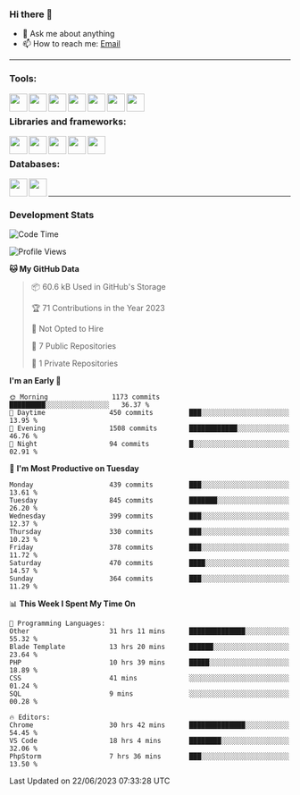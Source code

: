### Hi there 👋

- 💬 Ask me about anything
- 📫 How to reach me: [Email]

---

### Tools:
<img align='left' height="32" width="32" src="https://cdn.jsdelivr.net/npm/simple-icons@4.8.0/icons/phpstorm.svg" />
<img align='left' height="32" width="32" src="https://cdn.jsdelivr.net/npm/simple-icons@4.8.0/icons/webstorm.svg" />
<img align='left' height="32" width="32" src="https://cdn.jsdelivr.net/npm/simple-icons@4.8.0/icons/visualstudiocode.svg" />
<img align='left' height="32" width="32" src="https://cdn.jsdelivr.net/npm/simple-icons@4.8.0/icons/sublimetext.svg" />
<img align='left' height="32" width="32" src="https://cdn.jsdelivr.net/npm/simple-icons@4.8.0/icons/laragon.svg" />
<img align='left' height="32" width="32" src="https://cdn.jsdelivr.net/npm/simple-icons@4.8.0/icons/docker.svg" />
<img align='left' height="32" width="32" src="https://cdn.jsdelivr.net/npm/simple-icons@4.8.0/icons/amazonaws.svg" />
<br>

### Libraries and frameworks:
<img align='left' height="32" width="32" src="https://cdn.jsdelivr.net/npm/simple-icons@4.8.0/icons/laravel.svg" />
<img align='left' height="32" width="32" src="https://cdn.jsdelivr.net/npm/simple-icons@4.8.0/icons/vue-dot-js.svg" />
<img align='left' height="32" width="32" src="https://cdn.jsdelivr.net/npm/simple-icons@4.8.0/icons/jquery.svg" />
<img align='left' height="32" width="32" src="https://cdn.jsdelivr.net/npm/simple-icons@4.8.0/icons/sass.svg" />
<img align='left' height="32" width="32" src="https://cdn.jsdelivr.net/npm/simple-icons@4.8.0/icons/tailwindcss.svg" />
<br>

### Databases:
<img align='left' height="32" width="32" src="https://cdn.jsdelivr.net/npm/simple-icons@4.8.0/icons/mysql.svg" />
<img align='left' height="32" width="32" src="https://cdn.jsdelivr.net/npm/simple-icons@4.8.0/icons/microsoftsqlserver.svg" />
<br>

---
### Development Stats
<!--START_SECTION:waka-->
![Code Time](http://img.shields.io/badge/Code%20Time-1%2C854%20hrs%2056%20mins-blue)

![Profile Views](http://img.shields.io/badge/Profile%20Views-18-blue)

**🐱 My GitHub Data** 

> 📦 60.6 kB Used in GitHub's Storage 
 > 
> 🏆 71 Contributions in the Year 2023
 > 
> 🚫 Not Opted to Hire
 > 
> 📜 7 Public Repositories 
 > 
> 🔑 1 Private Repositories 
 > 
**I'm an Early 🐤** 

```text
🌞 Morning                1173 commits        █████████░░░░░░░░░░░░░░░░   36.37 % 
🌆 Daytime                450 commits         ███░░░░░░░░░░░░░░░░░░░░░░   13.95 % 
🌃 Evening                1508 commits        ████████████░░░░░░░░░░░░░   46.76 % 
🌙 Night                  94 commits          █░░░░░░░░░░░░░░░░░░░░░░░░   02.91 % 
```
📅 **I'm Most Productive on Tuesday** 

```text
Monday                   439 commits         ███░░░░░░░░░░░░░░░░░░░░░░   13.61 % 
Tuesday                  845 commits         ███████░░░░░░░░░░░░░░░░░░   26.20 % 
Wednesday                399 commits         ███░░░░░░░░░░░░░░░░░░░░░░   12.37 % 
Thursday                 330 commits         ███░░░░░░░░░░░░░░░░░░░░░░   10.23 % 
Friday                   378 commits         ███░░░░░░░░░░░░░░░░░░░░░░   11.72 % 
Saturday                 470 commits         ████░░░░░░░░░░░░░░░░░░░░░   14.57 % 
Sunday                   364 commits         ███░░░░░░░░░░░░░░░░░░░░░░   11.29 % 
```


📊 **This Week I Spent My Time On** 

```text
💬 Programming Languages: 
Other                    31 hrs 11 mins      ██████████████░░░░░░░░░░░   55.32 % 
Blade Template           13 hrs 20 mins      ██████░░░░░░░░░░░░░░░░░░░   23.64 % 
PHP                      10 hrs 39 mins      █████░░░░░░░░░░░░░░░░░░░░   18.89 % 
CSS                      41 mins             ░░░░░░░░░░░░░░░░░░░░░░░░░   01.24 % 
SQL                      9 mins              ░░░░░░░░░░░░░░░░░░░░░░░░░   00.28 % 

🔥 Editors: 
Chrome                   30 hrs 42 mins      ██████████████░░░░░░░░░░░   54.45 % 
VS Code                  18 hrs 4 mins       ████████░░░░░░░░░░░░░░░░░   32.06 % 
PhpStorm                 7 hrs 36 mins       ███░░░░░░░░░░░░░░░░░░░░░░   13.50 % 
```


 Last Updated on 22/06/2023 07:33:28 UTC
<!--END_SECTION:waka-->

[huyviet]: https://huyviet.vn/
[EMAIl]: https://mail.google.com/mail/u/0/?fs=1&tf=cm&source=mailto&to=huynguyenviet0110@gmail.com
